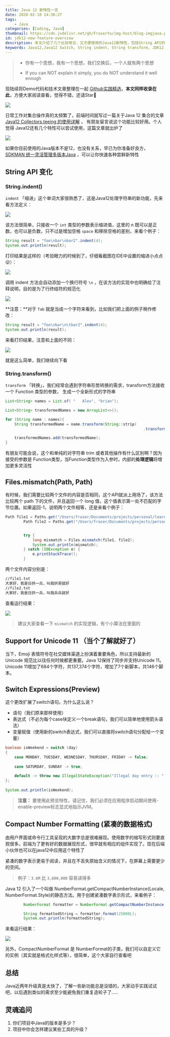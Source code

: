 ```yaml
---
title: Java 12 新特性一览
date: 2020-02-10 14:30:27
tags:
    - Java
categories: [Coding, Java]
thumbnail: https://cdn.jsdelivr.net/gh/FraserYu/img-host/blog-imgjava.png
id: jdk12-new-feature-overview
description: 本文介绍了几个比较常见，又方便使用的Java12新特性，包括String API的更改，文件的比较，Switch语句的扩展等
keywords: Java12,Java12 Switch, String indent, String transform, JDK12,Lambda
---
```



> - 你有一个思想，我有一个思想，我们交换后，一个人就有两个思想
>
> - If you can NOT explain it simply, you do NOT understand it well enough



现陆续将Demo代码和技术文章整理在一起 [Github实践精选](https://github.com/FraserYu/learnings)，**本文同样收录在此**，方便大家阅读查看，觉得不错，还请Star🌟



![](https://cdn.jsdelivr.net/gh/FraserYu/img-host/blog-imgfenge.gif)



日常工作对集合操作真的太频繁了，前端时间就写过一篇关于Java 12 集合的文章 [Java12 Collectors.teeing 的使用详解](https://dayarch.top/p/jdk12-collectors-teeing-api-usage.html) ， 有朋友留言说这个功能比较好用。个人觉得 Java12还有几个特性可以尝试使用，这篇文章就出炉了



![](https://cdn.jsdelivr.net/gh/FraserYu/img-host/blog-imgJava12_new_feature.png)





如果你目前使用的Java版本不是12，也没有关系，早已为你准备好良方，[SDKMAN 统一灵活管理多版本Java](https://dayarch.top/p/multiple-java-management.html) ，可以让你快速各种尝鲜新特性



## String API 变化



### String.indent()

`indent` 「缩进」这个单词大家很熟悉了，这是Java12处理字符串的新功能，先来看方法定义：

![](https://cdn.jsdelivr.net/gh/FraserYu/img-host/blog-img20200209135336.png)



该方法很简单，只接收一个 `int` 类型的参数表示缩进值，这里的 n 既可以是正数，也可以是负数，只不过是增加空格 `space` 和移除空格的差别，来看个例子：



```java
String result = "foo\nbar\nbar2".indent(4);
System.out.println(result);
```



打印结果是这样的（考验眼力的时候到了，仔细看截图在IDE中设置的缩进小点点😜）：



![](https://cdn.jsdelivr.net/gh/FraserYu/img-host/blog-img20200209141352.png)



调用 indent 方法会自动添加一个换行符号 `\n` ，在该方法的实现中也明确给了注释说明，目的是为了行终结符的规范化

![](https://cdn.jsdelivr.net/gh/FraserYu/img-host/blog-img20200209153328.png)



**注意：**对于 `Tab` 就是当成一个字符来看到，比如我们把上面的例子稍作修改：

```java
String result = "foo\nbar\n\tbar2".indent(4);
System.out.println(result);
```

来看打印结果，注意和上面的不同：

![](https://cdn.jsdelivr.net/gh/FraserYu/img-host/blog-img20200209153700.png)



就是这么简单，我们继续向下看



### String.transform()

`transform` 「转换」，我们经常会遇到字符串形势转换的需求，transform方法接收一个 Function 类型的参数， 生成一个全新形式的字符串



```java
List<String> names = List.of( "   Alex", "brian");

List<String> transformedNames = new ArrayList<>();

for (String name : names){
	String transformedName = name.transform(String::strip)
															 .transform(StringUtils::toCamelCase);

	transformedNames.add(transformedName);
}
```



有朋友可能会说，这个和单纯的对字符串 trim 或者其他操作有什么区别啊？因为接受的参数是 Function类型，当Function类型作为入参时，内部的**处理逻辑**将增加更多灵活性



## Files.mismatch(Path, Path)

有时候，我们需要比较两个文件的内容是否相同，这个API就派上用场了，该方法比较两个 path 下的文件，并且返回一个 long 值，这个值表示第一处不匹配的字节位置。如果返回-1，说明两个文件相等，还是来看个例子：



```java
Path file1 = Paths.get("/Users/fraser/Documents/projects/personal/learning-demo-collection/jdk12-demo/src/file1.txt");
		Path file2 = Paths.get("/Users/fraser/Documents/projects/personal/learning-demo-collection/jdk12-demo/src/file2.txt");


		try {
			long mismatch = Files.mismatch(file1, file2);
			System.out.println(mismatch);
		} catch (IOException e) {
			e.printStackTrace();
		}
```



两个文件内容分别是：

```html
//file1.txt
大家好，我是日拱一兵，叫我拱哥就好
//file2.txt
大家好，我是日拱一兵，叫我兵兵就好
```



查看运行结果：

![](https://cdn.jsdelivr.net/gh/FraserYu/img-host/blog-img20200209203347.png)



> 建议大家查看一下 `mismatch` 的实现逻辑，有个小算法在里面的



## Support for Unicode 11 （当个了解就好了）

当下，Emoji 表情符号在社交媒体渠道上扮演着重要角色，所以支持最新的 Unicode 规范比以往任何时候都更重要。Java 12保持了同步并支持Unicode 11。Unicode 11增加了684个字符，共137,374个字符，增加了7个新脚本，共146个脚本。



## Switch Expressions(Preview)

这个更改扩展了switch语句。为什么这么说？

- 语句（我们原来那样使用）
- 表达式（不必为每个case块定义一个break语句，我们可以简单地使用箭头语法）
- 变量赋值（使用新的switch表达式，我们可以直接将switch语句分配给一个变量）





```java
boolean isWeekend = switch (day) 
{
    case MONDAY, TUESDAY, WEDNESDAY, THURSDAY, FRIDAY -> false;
 
    case SATURDAY, SUNDAY -> true;
 
    default -> throw new IllegalStateException("Illegal day entry :: " + day);
};
 
System.out.println(isWeekend);
```



>  **注意：** 要使用此预览特性，请记住，我们必须在应用程序启动期间使用-enable-preview标志显式地指示JVM。



## Compact Number Formatting (紧凑的数据格式)

由用户界面或命令行工具呈现的大数字总是很难展现。使用数字的缩写形式则要直观很多。前端为了更有好的数据展现形式，很早就有相应的组件实现了。现在后端小伙伴也可以在java12中应用这个特性了


紧凑的数字表示更易于阅读，并且在不丢失原始含义的情况下，在屏幕上需要更少的空间。

> 例子：`3.6M` 比 `3,600,000` 容易读得多



Java 12 引入了一个叫做 NumberFormat.getCompactNumberInstance(Locale, NumberFormat.Style)的静态方法。用于创建紧凑数字表示形式，来看例子：



```java
		NumberFormat formatter = NumberFormat.getCompactNumberInstance(Locale.US, NumberFormat.Style.SHORT);

		String formattedString = formatter.format(25000L);
		System.out.println(formattedString);
```



来看运行结果：

![](https://cdn.jsdelivr.net/gh/FraserYu/img-host/blog-img20200210132355.png)



另外，CompactNumberFormat 是 NumberFormat的子类，我们可以自定义它的实例（其实就是格式化样式等），很简单，这个大家自行查看吧



## 总结

Java近两年升级真是太快了，了解一些新功能总是没错的，大家动手实践试试吧，以后遇到类似的需求至少能避免我们重复造轮子了.....



## 灵魂追问

1. 你们项目中Java的版本是多少？
2. 项目中你会怎样建议某些工具的升级？
